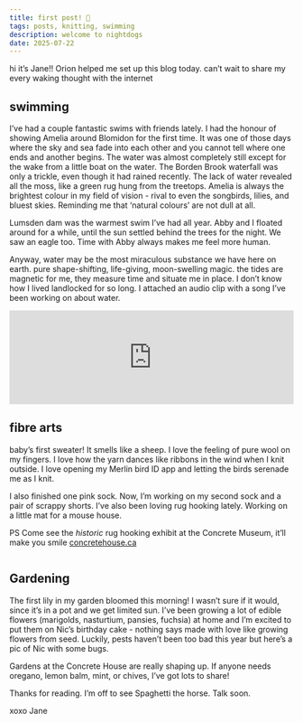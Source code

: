 ```yaml
---
title: first post! 🐠
tags: posts, knitting, swimming
description: welcome to nightdogs
date: 2025-07-22
---
```

hi it’s Jane!! Orion helped me set up this blog today. can’t wait to share my every waking thought with the internet

## swimming
I’ve had a couple fantastic swims with friends lately. I had the honour of showing Amelia around Blomidon for the first time. It was one of those days where the sky and sea fade into each other and you cannot tell where one ends and another begins. The water was almost completely still except for the wake from a little boat on the water. The Borden Brook waterfall was only a trickle, even though it had rained recently. The lack of water revealed all the moss, like a green rug hung from the treetops. Amelia is always the brightest colour in my field of vision - rival to even the songbirds, lilies, and bluest skies. Reminding me that ‘natural colours’ are not dull at all.

Lumsden dam was the warmest swim I’ve had all year. Abby and I floated around for a while, until the sun settled behind the trees for the night. We saw an eagle too. Time with Abby always makes me feel more human. 

Anyway, water may be the most miraculous substance we have here on earth. pure shape-shifting, life-giving, moon-swelling magic. the tides are magnetic for me, they measure time and situate me in place. I don’t know how I lived landlocked for so long. I attached an audio clip with a song I’ve been working on about water.

<div style="display: flex; gap: 1rem; flex-wrap: wrap;">
  <div>
    <a data-pin-do="embedPin" href="https://ca.pinterest.com/pin/602778731414961379/"></a>
  </div>
  <div>
    <a data-pin-do="embedPin" href="https://ca.pinterest.com/pin/602778731414961374/"></a>
  </div>
  <div>
    <a data-pin-do="embedPin" href="https://ca.pinterest.com/pin/602778731414961369/"></a>
  </div>
  <div>
    <a data-pin-do="embedPin" href="https://ca.pinterest.com/pin/602778731414961365/"></a>
  </div>
  <div>
    <a data-pin-do="embedPin" href="https://ca.pinterest.com/pin/602778731414961354/"></a>
  </div>
  <div>
    <a data-pin-do="embedPin" href="https://ca.pinterest.com/pin/602778731414961603/"></a>
  </div>
</div>
<script async defer src="//assets.pinterest.com/js/pinit.js"></script>

<!-- SoundCloud embed -->
<iframe width="100%" height="166" scrolling="no" frameborder="no" allow="autoplay"
  src="https://w.soundcloud.com/player/?url=https%3A//soundcloud.com/jane-bach-307884092/the-miracle&color=%23ff5500">
</iframe>

## fibre arts
baby’s first sweater! It smells like a sheep. I love the feeling of pure wool on my fingers. I love how the yarn dances like ribbons in the wind when I knit outside. I love opening my Merlin bird ID app and letting the birds serenade me as I knit.

I also finished one pink sock. Now, I’m working on my second sock and a pair of scrappy shorts. I’ve also been loving rug hooking lately. Working on a little mat for a mouse house.

PS Come see the *historic* rug hooking exhibit at the Concrete Museum, it’ll make you smile 
[concretehouse.ca](concretehouse.ca)

<div style="display: flex; gap: 1rem; flex-wrap: wrap;">
  <div>
    <a data-pin-do="embedPin" href="https://ca.pinterest.com/pin/602778731414961806/"></a>
  </div>
  <div>
    <a data-pin-do="embedPin" href="https://ca.pinterest.com/pin/602778731414961814/"></a>
  </div>
  <div>
    <a data-pin-do="embedPin" href="https://ca.pinterest.com/pin/602778731414961855/"></a>
  </div>
  <div>
    <a data-pin-do="embedPin" href="https://ca.pinterest.com/pin/602778731414961875/"></a>
  </div>
</div>
<script async defer src="//assets.pinterest.com/js/pinit.js"></script>

## Gardening

The first lily in my garden bloomed this morning! I wasn’t sure if it would, since it’s in a pot and we get limited sun. 
I’ve been growing a lot of edible flowers (marigolds, nasturtium, pansies, fuchsia)   at home and I’m excited to put them on Nic’s birthday cake - nothing says made with love like growing flowers from seed.
Luckily, pests haven’t been too bad this year but here’s a pic of Nic with some bugs.

  <a data-pin-do="embedPin" href="https://ca.pinterest.com/pin/602778731414962011/"></a>

  Gardens at the Concrete House are really shaping up. If anyone needs oregano, lemon balm, mint, or chives, I’ve got lots to share!

Thanks for reading. I’m off to see Spaghetti the horse. Talk soon.

xoxo Jane


